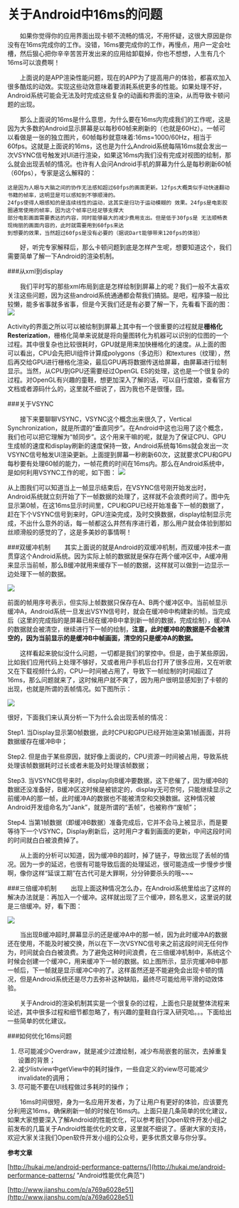 # 关于Android中16ms的问题 #

&emsp;&emsp;如果你觉得你的应用界面出现卡顿不流畅的情况，不用怀疑，这很大原因是你没有在16ms完成你的工作。没错，16ms要完成你的工作，再慢点，用户一定会吐槽，然后狠心把你辛辛苦苦开发出来的应用给卸载掉，你也不想想，人生有几个16ms可以浪费啊！

&emsp;&emsp;上面说的是APP渲染性能问题，现在的APP为了提高用户的体验，都喜欢加入很多酷炫的动效。实现这些动效意味着要消耗系统更多的性能。如果处理不好，Android系统可能会无法及时完成这些复杂的动画和界面的渲染，从而导致卡顿问题的出现。

&emsp;&emsp;那么上面说的16ms是什么意思，为什么要在16ms内完成我们的工作呢，这是因为大多数的Android显示屏幕是以每秒60帧来刷新的（也就是60Hz）。一帧可以看做是一张的独立图片，60帧每秒就意味着:16ms=1000/60Hz，相当于60fps。这就是上面说的16ms，这也是为什么Android系统每隔16ms就会发出一次VSYNC信号触发对UI进行渲染，如果这16ms内我们没有完成对视图的绘制，那么就会出现丢帧的情况。也许有人会问Android手机的屏幕为什么是每秒刷新60帧（60fps），专家是这么解释的：

	这是因为人眼与大脑之间的协作无法感知超过60fps的画面更新。12fps大概类似手动快速翻动书籍的帧率，这明显是可以感知到不够顺滑的。
	24fps使得人眼感知的是连续线性的运动，这其实是归功于运动模糊的 效果。24fps是电影胶圈通常使用的帧率，因为这个帧率已经足够支撑大
	部分电影画面需要表达的内容，同时能够最大的减少费用支出。但是低于30fps是 无法顺畅表现绚丽的画面内容的，此时就需要用到60fps来达
	到想要的效果，当然超过60fps是没有必要的（据说Dart能够带来120fps的体验）

&emsp;&emsp;好，听完专家解释后，那么卡顿问题到底是怎样产生呢，想要知道这个，我们需要简单了解一下Android的渲染机制。

###从xml到display

&emsp;&emsp;我们平时写的那些xml布局到底是怎样绘制到屏幕上的呢？我们一般不太喜欢关注这些问题，因为这些android系统通通都会帮我们搞掂。是吧，程序猿一般比较懒，能多省事就多省事，但是今天我们还是有必要了解一下，先看看下面的图：
![](http://ww4.sinaimg.cn/large/7316f8cdgw1f7n2dmmq7ej20ai0c0t9p.jpg)

Activity的界面之所以可以被绘制到屏幕上其中有一个很重要的过程就是**栅格化Resterization**，栅格化简单来说就是将向量图转化为机器可以识别的位图的一个过程。其中很复杂也比较很耗时，GPU就是用来加快栅格化的速度。从上面的图可以看出，CPU会先把UI组件计算成polygons（多边形）和textures（纹理），然后再交给GPU进行栅格化渲染，最后GPU再将数据传送给屏幕，由屏幕进行绘制显示。当然，从CPU到GPU还需要经过OpenGL ES的处理，这也是一个很复杂的过程。对OpenGL有兴趣的童鞋，想更加深入了解的话，可以自行度娘，查看官方文档或者源码什么的，这里就不细说了，因为我也不是很懂，囧。

###关于VSYNC

&emsp;&emsp;接下来要聊聊VSYNC，VSYNC这个概念出来很久了，Vertical Synchronization，就是所谓的“垂直同步”。在Android中这也沿用了这个概念，我们也可以把它理解为“帧同步”。这个用来干嘛的呢，就是为了保证CPU、GPU生成帧的速度和display刷新的速度保持一致，Android系统每16ms就会发出一次VSYNC信号触发UI渲染更新。上面提到屏幕一秒刷新60次，这就要求CPU和GPU每秒要有处理60帧的能力，一帧花费的时间在16ms内。那么在Android系统中，是如何利用VSYNC工作的呢，如下图：
![](http://ww3.sinaimg.cn/large/7316f8cdgw1f7nl3xize5j20ik08ndge.jpg)

从上图我们可以知道当上一帧显示结束后，在VSYNC信号刚开始发出时，Android系统就立刻开始了下一帧数据的处理了，这样就不会浪费时间了。图中先显示第0帧，在这16ms显示时间里，CPU和GPU已经开始准备下一帧的数据了，赶在下个VSYNC信号到来时，GPU渲染完成，及时交换数据，display绘制显示完成，不出什么意外的话，每一帧都这么井然有序进行着，那么用户就会体验到那如丝顺滑般的感觉的了，这是多美妙的事情啊！

###双缓冲机制
&emsp;&emsp;其实上面说的就是Android的双缓冲机制，而双缓冲技术一直贯穿这个Android系统。因为实际上帧的数据就是保存在两个缓冲区中，A缓冲用来显示当前帧，那么B缓冲就用来缓存下一帧的数据，这样就可以做到一边显示一边处理下一帧的数据。

![](http://ww2.sinaimg.cn/large/7316f8cdgw1f7nm8lqr4vj20ik08i0tf.jpg)

前面的帧用序号表示，但实际上帧数据只保存在A、B两个缓冲区中。当前帧显示缓冲A，Android系统一旦发出VSYN信号时，就会在缓冲B中构建新的帧。当完成后（这里的完成指的是屏幕已经在缓冲B中拿到新一帧的数据，完成绘制），缓冲A的数据就会被清空，继续进行下一帧的绘制，**注意，此时缓冲B的数据是不会被清空的，因为当前显示的是缓冲B中帧画面，清空的只是缓冲A的数据。**

&emsp;&emsp;这样看起来貌似没什么问题，一切都是我们的掌控中。但是，由于某些原因，比如我们应用代码上处理不够好，又或者用户手机后台打开了很多应用，又在听歌又在下载视频什么的，CPU一时间被占用了，导致下一帧绘制的时间超过了16ms，那么问题就来了，这时候用户就不爽了，因为用户很明显感知到了卡顿的出现，也就是所谓的丢帧情况。如下图所示：

![](http://ww2.sinaimg.cn/large/7316f8cdgw1f7nni4ixg1j20ik08c3zb.jpg)

很好，下面我们来认真分析一下为什么会出现丢帧的情况：

Step1. 当Display显示第0帧数据，此时CPU和GPU已经开始渲染第1帧画面，并将数据缓存在缓冲B中；

Step2. 但是由于某些原因，就好像上面说的，CPU资源一时间被占用，导致系统处理该帧数据耗时过长或者未能及时处理该帧数据；

Step3. 当VSYNC信号来时，display向B缓冲要数据，这下悲催了，因为缓冲B的数据还没准备好，B缓冲区这时候是被锁定的，display无可奈何，只能继续显示之前缓冲A的那一帧，此时缓冲A的数据也不能被清空和交换数据。这种情况被Android开发组命名为“Jank”，就是所谓的“丢帧”，也被称作“废帧”；

Step4. 当第1帧数据（即缓冲B数据）准备完成后，它并不会马上被显示，而是要等待下一个VSYNC，Display刷新后，这时用户才看到画面的更新，中间这段时间的时间就白白被浪费掉了。

&emsp;&emsp;从上面的分析可以知道，因为缓冲B的超时，掉了链子，导致出现了丢帧的情况。因为一步的延迟，也很有可能导致后面的处理延迟，很可能造成一步慢步步慢啊，像你这样“延误工期”在古代可是大罪啊，分分钟要杀头的哦~~~

###三倍缓冲机制
&emsp;&emsp;出现上面这种情况怎么办，在Android系统里给出了这样的解决办法就是：再加入一个缓冲。这样就出现了三个缓冲，顾名思义，这里说的就是三倍缓冲。好，看下图：

![](http://ww3.sinaimg.cn/large/7316f8cdgw1f7now0sgajj20ik08jgmi.jpg)

&emsp;&emsp;当出现B缓冲超时,屏幕显示的还是缓冲A中的那一帧，因为此时缓冲A的数据还在使用，不能及时被交换，所以在下一次VSYNC信号来之前这段时间无任何作为，时间就会白白被浪费。为了避免这种时间浪费，在三倍缓冲机制中，系统这个时候会创建一个缓冲C，用来缓冲下一帧的数据。如上图所示，显示完缓冲B中那一帧后，下一帧就是显示缓冲C中的了。这样虽然还是不能避免会出现卡顿的情况，但是Android系统还是尽力去弥补这种缺陷，最终尽可能给用平滑的动效体验。

&emsp;&emsp;关于Android的渲染机制其实是一个很复杂的过程，上面也只是就整体流程来论述，其中很多过程和细节都忽略了，有兴趣的童鞋自行深入研究哈。。。下面给出一些简单的优化建议。

###如何优化16ms问题
1. 尽可能减少Overdraw，就是减少过渡绘制，减少布局嵌套的层次，去掉重复设置的背景；
2. 减少listview中getView中的耗时操作，一些自定义的view尽可能减少invalidate的调用；
3. 尽可能不要在UI线程做过多耗时的操作；

&emsp;&emsp;16ms时间很短，身为一名应用开发者，为了让用户有更好的体验，应该要充分利用这16ms，确保刷新一帧的时候在16ms内。上面只是几条简单的优化建议，如果大家想要深入了解Android的性能优化，可以参考我们Open软件开发小组之前发布的几篇关于Android性能优化的文章，这里就不细说了。感谢大家的支持，欢迎大家关注我们Open软件开发小组的公众号，更多优质文章与你分享。


**参考文章**

[http://hukai.me/android-performance-patterns/](http://hukai.me/android-performance-patterns/ "Android性能优化典范")

[http://www.jianshu.com/p/a769a6028e51](http://www.jianshu.com/p/a769a6028e51)